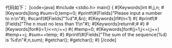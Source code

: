 代码如下：
[code=java]
#include <stdio.h>
main()
{
	#[Keywords]int #i,j,n;
	#[Keywords]long #sum=0,temp=0;
	#printf(#[Fields]"Please input a number to n:\n"#);
	#scanf(#[Fields]"%d"#,&n);
	#[Keywords]if#(n<1)
	#{
		#printf(#[Fields]"The n must no less than 1!\n"#);
		#[Keywords]return#;#
	#}
	#[Keywords]for#(i=1;i<=n;i++)
	#{
		#temp=0;
		#[Keywords]for#(j=1;j<=i;j++)
			#temp+=j;
		#sum+=temp;
	#}
	#printf(#[Fields]"The sum of the sequence(%d) is %d\n"#,n,sum);
	#getchar();
	#getchar();
#}
[/code]
